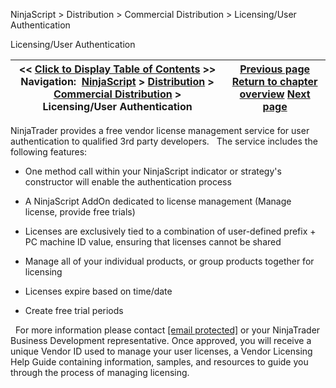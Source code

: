 ﻿
NinjaScript > Distribution > Commercial Distribution > Licensing/User Authentication

Licensing/User Authentication

| << [Click to Display Table of Contents](licensing_user_authentication.md) >> **Navigation:**     [NinjaScript](ninjascript.md) > [Distribution](distribution.md) > [Commercial Distribution](commercial_distribution.md) > Licensing/User Authentication | [Previous page](commercial_distribution.md) [Return to chapter overview](commercial_distribution.md) [Next page](best_practices.md) |
| --- | --- |
NinjaTrader provides a free vendor license management service for user authentication to qualified 3rd party developers. 
 
The service includes the following features:
 
- One method call within your NinjaScript indicator or strategy's constructor will enable the authentication process 

- A NinjaScript AddOn dedicated to license management (Manage license, provide free trials)

- Licenses are exclusively tied to a combination of user-defined prefix + PC machine ID value, ensuring that licenses cannot be shared 

- Manage all of your individual products, or group products together for licensing

- Licenses expire based on time/date

- Create free trial periods 

 
For more information please contact [[email protected]](/cdn-cgi/l/email-protection#3b52555d547b555255515a4f495a5f5e495e58544842484f5e5615585456) or your NinjaTrader Business Development representative. Once approved, you will receive a unique Vendor ID used to manage your user licenses, a Vendor Licensing Help Guide containing information, samples, and resources to guide you through the process of managing licensing.

